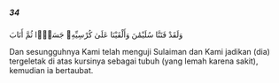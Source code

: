 ##### 34

<span class="ayah">وَلَقَدْ فَتَنَّا سُلَيْمَٰنَ وَأَلْقَيْنَا عَلَىٰ كُرْسِيِّهِۦ جَسَدًۭا ثُمَّ أَنَابَ</span>

<span class="ayah_translation">Dan sesungguhnya Kami telah menguji Sulaiman dan Kami jadikan (dia) tergeletak di atas kursinya sebagai tubuh (yang lemah karena sakit), kemudian ia bertaubat.</span>
